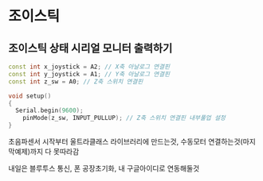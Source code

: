# 조이스틱

## 조이스틱 상태 시리얼 모니터 출력하기

~~~ c++
const int x_joystick = A2; // X축 아날로그 연결핀 
const int y_joystick = A1; // Y축 아날로그 연결핀 
const int z_sw = A0; // Z축 스위치 연결핀
~~~

~~~ c++
void setup()
{
  Serial.begin(9600);
	pinMode(z_sw, INPUT_PULLUP); // Z축 스위치 연결핀 내부풀업 설정 
}
~~~

초음파센서 시작부터 울트라클래스 라이브러리에 만드는것, 수동모터 연결하는것(마지막예제)까지 다 못따라감



내일은 블루투스 통신, 폰 공장초기화, 내 구글아이디로 연동해둘것

